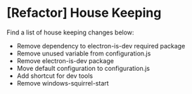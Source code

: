 # [Refactor] House Keeping
Find a list of house keeping changes below:
- Remove dependency to electron-is-dev required package
- Remove unused variable from configuration.js
- Remove electron-is-dev package
- Move default configuration to configuration.js
- Add shortcut for dev tools
- Remove windows-squirrel-start
